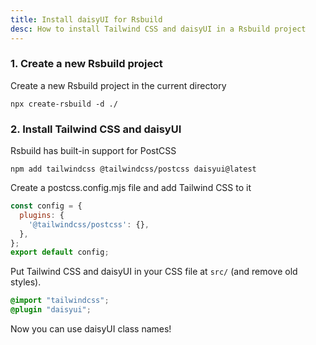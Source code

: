 ```yaml
---
title: Install daisyUI for Rsbuild
desc: How to install Tailwind CSS and daisyUI in a Rsbuild project
---
```


### 1. Create a new Rsbuild project

Create a new Rsbuild project in the current directory

```sh:Terminal
npx create-rsbuild -d ./
```

### 2. Install Tailwind CSS and daisyUI

Rsbuild has built-in support for PostCSS

```sh:Terminal
npm add tailwindcss @tailwindcss/postcss daisyui@latest
```

Create a postcss.config.mjs file and add Tailwind CSS to it

```js:postcss.config.mjs
const config = {
  plugins: {
    '@tailwindcss/postcss': {},
  },
};
export default config;
```

Put Tailwind CSS and daisyUI in your CSS file at `src/` (and remove old styles).
  
```postcss:src/App.css
@import "tailwindcss";
@plugin "daisyui";
```

Now you can use daisyUI class names!
